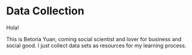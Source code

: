 # Data Collection 

Hola!

This is Betoria Yuan, coming social scientist and lover for business and social good. 
I just collect data sets as resources for my learning process.
